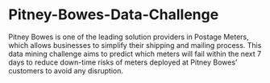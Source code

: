 # Pitney-Bowes-Data-Challenge
Pitney Bowes is one of the leading solution providers in Postage Meters, which allows businesses to simplify their shipping and mailing process. This data mining challenge aims to predict which meters will fail within the next 7 days to reduce down-time risks of meters deployed at Pitney Bowes’ customers to avoid any disruption. 
